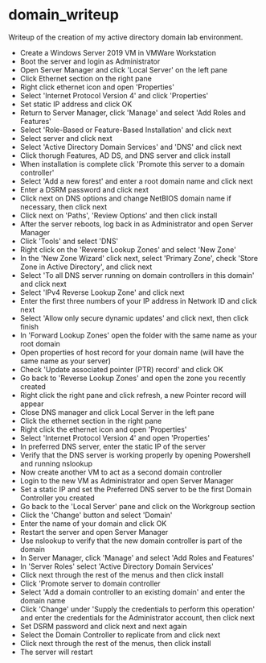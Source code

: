 # domain_writeup
Writeup of the creation of my active directory domain lab environment.

- Create a Windows Server 2019 VM in VMWare Workstation
- Boot the server and login as Administrator
- Open Server Manager and click 'Local Server' on the left pane
- Click Ethernet section on the right pane
- Right click ethernet icon and open 'Properties'
- Select 'Internet Protocol Version 4' and click 'Properties'
- Set static IP address and click OK
- Return to Server Manager, click 'Manage' and select 'Add Roles and Features'
- Select 'Role-Based or Feature-Based Installation' and click next
- Select server and click next
- Select 'Active Directory Domain Services' and 'DNS' and click next
- Click thorugh Features, AD DS, and DNS server and click install
- When installation is complete click 'Promote this server to a domain controller'
- Select 'Add a new forest' and enter a root domain name and click next
- Enter a DSRM password and click next
- Click next on DNS options and change NetBIOS domain name if necessary, then click next
- Click next on 'Paths', 'Review Options' and then click install
- After the server reboots, log back in as Administrator and open Server Manager
- Click 'Tools' and select 'DNS'
- Right click on the 'Reverse Lookup Zones' and select 'New Zone'
- In the 'New Zone Wizard' click next, select 'Primary Zone', check 'Store Zone in Active Directory', and click next
- Select 'To all DNS server running on domain controllers in this domain' and click next
- Select 'IPv4 Reverse Lookup Zone' and click next
- Enter the first three numbers of your IP address in Network ID and click next
- Select 'Allow only secure dynamic updates' and click next, then click finish
- In 'Forward Lookup Zones' open the folder with the same name as your root domain
- Open properties of host record for your domain name (will have the same name as your server)
- Check 'Update associated pointer (PTR) record' and click OK
- Go back to 'Reverse Lookup Zones' and open the zone you recently created
- Right click the right pane and click refresh, a new Pointer record will appear
- Close DNS manager and click Local Server in the left pane
- Click the ethernet section in the right pane
- Right click the ethernet icon and open 'Properties'
- Select 'Internet Protocol Version 4' and open 'Properties'
- In preferred DNS server, enter the static IP of the server
- Verify that the DNS server is working properly by opening Powershell and running nslookup
- Now create another VM to act as a second domain controller
- Login to the new VM as Administrator and open Server Manager
- Set a static IP and set the Preferred DNS server to be the first Domain Controller you created
- Go back to the 'Local Server' pane and click on the Workgroup section
- Click the 'Change' button and select 'Domain'
- Enter the name of your domain and click OK
- Restart the server and open Server Manager
- Use nslookup to verify that the new domain controller is part of the domain
- In Server Manager, click 'Manage' and select 'Add Roles and Features'
- In 'Server Roles' select 'Active Directory Domain Services'
- Click next through the rest of the menus and then click install
- Click 'Promote server to domain controller
- Select 'Add a domain controller to an existing domain' and enter the domain name
- Click 'Change' under 'Supply the credentials to perform this operation' and enter the credentials for the Administrator account, then click next
- Set DSRM password and click next and next again
- Select the Domain Controller to replicate from and click next
- Click next through the rest of the menus, then click install
- The server will restart
